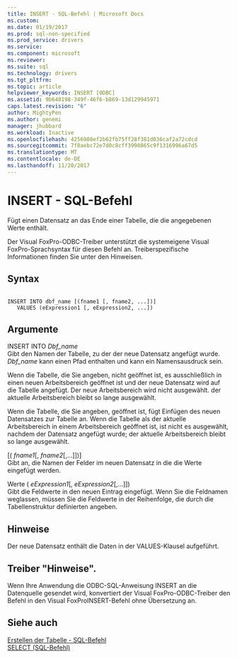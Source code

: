 ```yaml
---
title: INSERT - SQL-Befehl | Microsoft Docs
ms.custom: 
ms.date: 01/19/2017
ms.prod: sql-non-specified
ms.prod_service: drivers
ms.service: 
ms.component: microsoft
ms.reviewer: 
ms.suite: sql
ms.technology: drivers
ms.tgt_pltfrm: 
ms.topic: article
helpviewer_keywords: INSERT [ODBC]
ms.assetid: 9b648198-349f-46f6-b869-13d129945971
caps.latest.revision: "6"
author: MightyPen
ms.author: genemi
manager: jhubbard
ms.workload: Inactive
ms.openlocfilehash: 4256908ef2b62fb75ff28f381d036caf2a72cdcd
ms.sourcegitcommit: 7f8aebc72e7d0c8cff3990865c9f1316996a67d5
ms.translationtype: MT
ms.contentlocale: de-DE
ms.lasthandoff: 11/20/2017
---
```

# <a name="insert---sql-command"></a>INSERT - SQL-Befehl
Fügt einen Datensatz an das Ende einer Tabelle, die die angegebenen Werte enthält.  
  
 Der Visual FoxPro-ODBC-Treiber unterstützt die systemeigene Visual FoxPro-Sprachsyntax für diesen Befehl an. Treiberspezifische Informationen finden Sie unter den Hinweisen.  
  
## <a name="syntax"></a>Syntax  
  
```  
  
INSERT INTO dbf_name [(fname1 [, fname2, ...])]  
   VALUES (eExpression1 [, eExpression2, ...])  
```  
  
## <a name="arguments"></a>Argumente  
 INSERT INTO *Dbf_name*  
 Gibt den Namen der Tabelle, zu der der neue Datensatz angefügt wurde. *Dbf_name* kann einen Pfad enthalten und kann ein Namensausdruck sein.  
  
 Wenn die Tabelle, die Sie angeben, nicht geöffnet ist, es ausschließlich in einen neuen Arbeitsbereich geöffnet ist und der neue Datensatz wird auf die Tabelle angefügt. Der neue Arbeitsbereich wird nicht ausgewählt. der aktuelle Arbeitsbereich bleibt so lange ausgewählt.  
  
 Wenn die Tabelle, die Sie angeben, geöffnet ist, fügt Einfügen des neuen Datensatzes zur Tabelle an. Wenn die Tabelle als der aktuelle Arbeitsbereich in einem Arbeitsbereich geöffnet ist, ist nicht es ausgewählt, nachdem der Datensatz angefügt wurde; der aktuelle Arbeitsbereich bleibt so lange ausgewählt.  
  
 [( *fname1*[, *fname2*[,...]])]  
 Gibt an, die Namen der Felder im neuen Datensatz in die die Werte eingefügt werden.  
  
 Werte ( *eExpression1*[, *eExpression2*[,...]])  
 Gibt die Feldwerte in den neuen Eintrag eingefügt. Wenn Sie die Feldnamen weglassen, müssen Sie die Feldwerte in der Reihenfolge, die durch die Tabellenstruktur definierten angeben.  
  
## <a name="remarks"></a>Hinweise  
 Der neue Datensatz enthält die Daten in der VALUES-Klausel aufgeführt.  
  
## <a name="driver-remarks"></a>Treiber "Hinweise".  
 Wenn Ihre Anwendung die ODBC-SQL-Anweisung INSERT an die Datenquelle gesendet wird, konvertiert der Visual FoxPro-ODBC-Treiber den Befehl in den Visual FoxProINSERT-Befehl ohne Übersetzung an.  
  
## <a name="see-also"></a>Siehe auch  
 [Erstellen der Tabelle - SQL-Befehl](../../odbc/microsoft/create-table-sql-command.md)   
 [SELECT (SQL-Befehl)](../../odbc/microsoft/select-sql-command.md)
